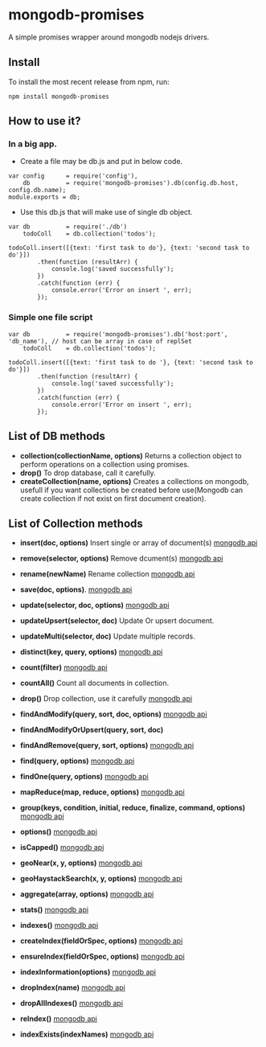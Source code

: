 mongodb-promises
================

A simple promises wrapper around mongodb nodejs drivers.

## Install
To install the most recent release from npm, run:
```
npm install mongodb-promises
```

## How to use it?

### In a big app.
- Create a file may be db.js and put in below code.
```
var config      = require('config'),
    db          = require('mongodb-promises').db(config.db.host, config.db.name);
module.exports = db;
```

- Use this db.js that will make use of single db object.

```
var db          = require('./db')
    todoColl    = db.collection('todos');

todoColl.insert([{text: 'first task to do'}, {text: 'second task to do'}])
        .then(function (resultArr) {
            console.log('saved successfully');
        })
        .catch(function (err) {
            console.error('Error on insert ', err);
        });

```

### Simple one file script
```
var db          = require('mongodb-promises').db('host:port', 'db_name'), // host can be array in case of replSet
    todoColl    = db.collection('todos');

todoColl.insert([{text: 'first task to do '}, {text: 'second task to do'}])
        .then(function (resultArr) {
            console.log('saved successfully');
        })
        .catch(function (err) {
            console.error('Error on insert ', err);
        });

```

## List of DB methods
- **collection(collectionName, options)** Returns a collection object to perform operations on a collection using promises.
- **drop()** To drop database, call it carefully.
- **createCollection(name, options)** Creates a collections on mongodb, usefull if you want collections be created before use(Mongodb can create collection if not exist on first document creation).

## List of Collection methods
- **insert(doc, options)** Insert single or array of document(s) [mongodb api](http://mongodb.github.io/node-mongodb-native/api-generated/collection.html#insert)
- **remove(selector, options)** Remove dcument(s) [mongodb api](http://mongodb.github.io/node-mongodb-native/api-generated/collection.html#remove)
- **rename(newName)** Rename collection [mongodb api](http://mongodb.github.io/node-mongodb-native/api-generated/collection.html#remove)
- **save(doc, options)**. [mongodb api](http://mongodb.github.io/node-mongodb-native/api-generated/collection.html#save)
- **update(selector, doc, options)** [mongodb api](http://mongodb.github.io/node-mongodb-native/api-generated/collection.html#update)
- **updateUpsert(selector, doc)** Update Or upsert document.
- **updateMulti(selector, doc)** Update multiple records.
- **distinct(key, query, options)** [mongodb api](http://mongodb.github.io/node-mongodb-native/api-generated/collection.html#distinct)
- **count(filter)** [mongodb api](http://mongodb.github.io/node-mongodb-native/api-generated/collection.html#count)
- **countAll()** Count all documents in collection.
- **drop()** Drop collection, use it carefully [mongodb api](http://mongodb.github.io/node-mongodb-native/api-generated/collection.html#drop)
- **findAndModify(query, sort, doc, options)** [mongodb api](http://mongodb.github.io/node-mongodb-native/api-generated/collection.html#findAndModify)
- **findAndModifyOrUpsert(query, sort, doc)**
- **findAndRemove(query, sort, options)** [mongodb api](http://mongodb.github.io/node-mongodb-native/api-generated/collection.html#findAndRemove)
- **find(query, options)** [mongodb api](http://mongodb.github.io/node-mongodb-native/api-generated/collection.html#find)
- **findOne(query, options)** [mongodb api](http://mongodb.github.io/node-mongodb-native/api-generated/collection.html#findOne)
- **mapReduce(map, reduce, options)** [mongodb api](http://mongodb.github.io/node-mongodb-native/api-generated/collection.html#mapReduce)
- **group(keys, condition, initial, reduce, finalize, command, options)** [mongodb api](http://mongodb.github.io/node-mongodb-native/api-generated/collection.html#group)
- **options()** [mongodb api](http://mongodb.github.io/node-mongodb-native/api-generated/collection.html#options)
- **isCapped()** [mongodb api](http://mongodb.github.io/node-mongodb-native/api-generated/collection.html#isCapped)
- **geoNear(x, y, options)** [mongodb api](http://mongodb.github.io/node-mongodb-native/api-generated/collection.html#geoNear)
- **geoHaystackSearch(x, y, options)** [mongodb api](http://mongodb.github.io/node-mongodb-native/api-generated/collection.html#geoHaystackSearch)
- **aggregate(array, options)** [mongodb api](http://mongodb.github.io/node-mongodb-native/api-generated/collection.html#aggregate)
- **stats()** [mongodb api](http://mongodb.github.io/node-mongodb-native/api-generated/collection.html#stats)

- **indexes()** [mongodb api](http://mongodb.github.io/node-mongodb-native/api-generated/collection.html#indexes)
- **createIndex(fieldOrSpec, options)** [mongodb api](http://mongodb.github.io/node-mongodb-native/api-generated/collection.html#createIndex)
- **ensureIndex(fieldOrSpec, options)** [mongodb api](http://mongodb.github.io/node-mongodb-native/api-generated/collection.html#ensureIndex)
- **indexInformation(options)** [mongodb api](http://mongodb.github.io/node-mongodb-native/api-generated/collection.html#indexInformation)
- **dropIndex(name)** [mongodb api](http://mongodb.github.io/node-mongodb-native/api-generated/collection.html#dropIndex)
- **dropAllIndexes()** [mongodb api](http://mongodb.github.io/node-mongodb-native/api-generated/collection.html#dropAllIndexes)
- **reIndex()** [mongodb api](http://mongodb.github.io/node-mongodb-native/api-generated/collection.html#reIndex)
- **indexExists(indexNames)** [mongodb api](http://mongodb.github.io/node-mongodb-native/api-generated/collection.html#indexExists)

